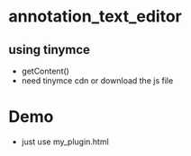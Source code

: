 # annotation_text_editor
<h2>using tinymce</h2>
<ul>
  <li> getContent() </li>
  <li> need tinymce cdn or download the js file </li>
</ul>
<h1>Demo</h1>
<ul>
<li>just use my_plugin.html</li>
</ul>
